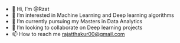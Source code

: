 - 👋 Hi, I’m @Rzat
- 👀 I’m interested in Machine Learning and Deep learning algorithms
- 🌱 I’m currently pursuing my Masters in Data Analytics
- 💞️ I’m looking to collaborate on Deep learning projects
- 📫 How to reach me rajatthakur00@gmail.com

<!---
Rzat/Rzat is a ✨ special ✨ repository because its `README.md` (this file) appears on your GitHub profile.
You can click the Preview link to take a look at your changes.
--->

